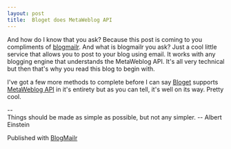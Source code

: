 ```yaml
---
layout: post
title:  Bloget does MetaWeblog API
---
```

And how do I know that you ask? Because this post is coming to you compliments of [blogmailr](http://blogmailr.com). And what is blogmailr you ask? Just a cool little service that allows you to post to your blog using email. It works with any blogging engine that understands the MetaWeblog API. It's all very technical but then that's why you read this blog to begin with.

I've got a few more methods to complete before I can say [Bloget](/bloget) supports [MetaWeblog API](http://www.xmlrpc.com/metaWeblogApi) in it's entirety but as you can tell, it's well on its way. Pretty cool.

--   
Things should be made as simple as possible, but not any simpler. -- Albert Einstein

Published with [BlogMailr](http://www.blogmailr.com/)

